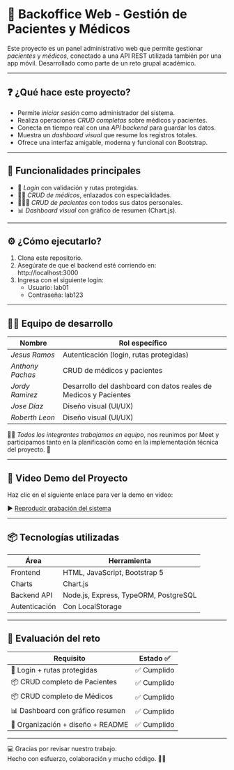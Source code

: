 # 🏥 Backoffice Web - Gestión de Pacientes y Médicos

Este proyecto es un panel administrativo web que permite gestionar *pacientes* y *médicos*, conectado a una API REST utilizada también por una app móvil. Desarrollado como parte de un reto grupal académico.

---

## ❓ ¿Qué hace este proyecto?

- Permite *iniciar sesión* como administrador del sistema.
- Realiza operaciones *CRUD completas* sobre médicos y pacientes.
- Conecta en tiempo real con una *API backend* para guardar los datos.
- Muestra un *dashboard visual* que resume los registros totales.
- Ofrece una interfaz amigable, moderna y funcional con Bootstrap.

---

## 🚀 Funcionalidades principales

- 🔐 *Login* con validación y rutas protegidas.
- 👨‍⚕️ *CRUD de médicos*, enlazados con especialidades.
- 🧑‍🤝‍🧑 *CRUD de pacientes* con todos sus datos personales.
- 📊 *Dashboard visual* con gráfico de resumen (Chart.js).

---

## ⚙️ ¿Cómo ejecutarlo?

1. Clona este repositorio.
2. Asegúrate de que el backend esté corriendo en:  
   http://localhost:3000
4. Ingresa con el siguiente login:
   - Usuario: lab01
   - Contraseña: lab123
     

---

## 👨‍💻 Equipo de desarrollo

| Nombre             | Rol específico                           |
|--------------------|-------------------------------------------|
| *Jesus Ramos*    | Autenticación (login, rutas protegidas)   |
| *Anthony Pachas* | CRUD de médicos y pacientes               |
| *Jordy Ramirez*  | Desarrollo del dashboard con datos reales  de Medicos y Pacientes|
| *Jose Díaz*      | Diseño visual (UI/UX)                     |
| *Roberth Leon*      | Diseño visual (UI/UX)                     |


🧑‍🔧 *Todos los integrantes trabajamos en equipo*, nos reunimos por Meet y participamos tanto en la planificación como en la implementación técnica del proyecto. 💪

---

## 🎥 Video Demo del Proyecto

Haz clic en el siguiente enlace para ver la demo en video:

▶️ [Reproducir grabación del sistema](https://github.com/josma18/gestion_paciente_api_BO/blob/b4a58cf2d025f5b30e86f14154552a4ca220a3af/grabacion_grupo_05.mp4)

---

## 📦 Tecnologías utilizadas

| Área        | Herramienta                         |
|-------------|-------------------------------------|
| Frontend    | HTML, JavaScript, Bootstrap 5       |
| Charts      | Chart.js                            |
| Backend API | Node.js, Express, TypeORM, PostgreSQL |
| Autenticación |  Con LocalStorage         |

---

## 🧪 Evaluación del reto

| Requisito                             | Estado ✅ |
|--------------------------------------|----------|
| 🔐 Login + rutas protegidas          | ✅ Cumplido |
| 📦 CRUD completo de Pacientes        | ✅ Cumplido |
| 📦 CRUD completo de Médicos          | ✅ Cumplido |
| 📊 Dashboard con gráfico resumen     | ✅ Cumplido |
| 🎨 Organización + diseño + README    | ✅ Cumplido |

---

💻 Gracias por revisar nuestro trabajo.  
Hecho con esfuerzo, colaboración y mucho código. 🚀✨
